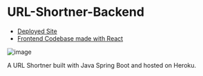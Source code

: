 # URL-Shortner-Backend

- [Deployed Site](https://url-shortener-ah.vercel.app/)
- [Frontend Codebase made with React](https://github.com/meep-morp/URL-Shortener-FrontEnd)

![image](https://user-images.githubusercontent.com/56855175/118735987-2336ae00-b807-11eb-8587-091ff00fe3ae.png)

 A URL Shortner built with Java Spring Boot and hosted on Heroku.
